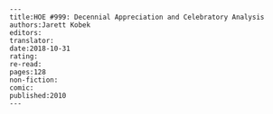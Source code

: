 
    ---
    title:HOE #999: Decennial Appreciation and Celebratory Analysis
    authors:Jarett Kobek
    editors:
    translator:
    date:2018-10-31
    rating:
    re-read:
    pages:128
    non-fiction:
    comic:
    published:2010
    ---

    